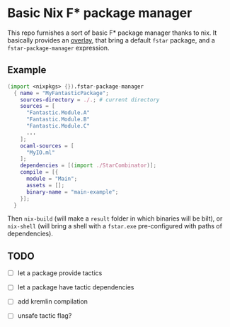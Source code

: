 # Basic Nix F* package manager

This repo furnishes a sort of basic F* package manager thanks to nix. It basically provides an [overlay](https://nixos.wiki/wiki/Overlays), that bring a default `fstar` package, and a `fstar-package-manager` expression.

## Example

```nix
(import <nixpkgs> {}).fstar-package-manager
  { name = "MyFantasticPackage";
    sources-directory = ./.; # current directory
    sources = [
      "Fantastic.Module.A"
      "Fantastic.Module.B"
      "Fantastic.Module.C"
	  ...
    ];
    ocaml-sources = [
      "MyIO.ml"
    ];
    dependencies = [(import ./StarCombinator)];
    compile = [{
      module = "Main";
      assets = [];
      binary-name = "main-example";
    }];
  }
```

Then `nix-build` (will make a `result` folder in which binaries will be bilt), or `nix-shell` (will bring a shell with a `fstar.exe` pre-configured with paths of dependencies).

## TODO
 - [ ] let a package provide tactics
 - [ ] let a package have tactic dependencies
 - [ ] add kremlin compilation
 - [ ] unsafe tactic flag?

